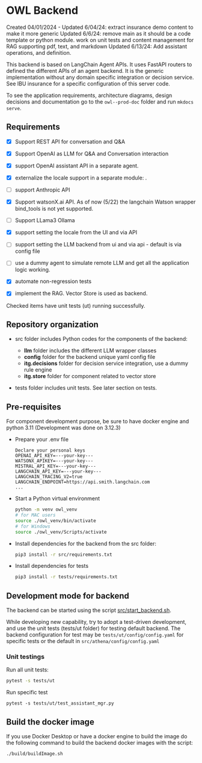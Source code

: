 #  OWL Backend

Created 04/01/2024 - 
Updated 6/04/24: extract insurance demo content to make it more generic
Updated 6/6/24: remove main as it should be a code template or python module. work on unit tests and content management for RAG supporting pdf, text, and markdown
Updated 6/13/24: Add assistant operations, and definition. 

This backend is based on LangChain Agent APIs. It uses FastAPI routers to defined the different APIs of an agent backend. 
It is the generic implementation without any domain specific integration or decision service. See IBU insurance for a specific configuration of this server code.

To see the application requirements, architecture diagrams, design decisions and documentation go to the `owl--prod-doc` folder and run `mkdocs serve`.


## Requirements


* [x] Support REST API for conversation and Q&A
* [x] Support OpenAI as LLM for Q&A and Conversation interaction 
* [x] support OpenAI assistant API in a separate agent.
* [x] externalize the locale support in a separate module: .
* [ ] support Anthropic API
* [x] Support watsonX.ai API. As of now (5/22) the langchain Watson wrapper bind_tools is not yet supported. 
* [ ] Support LLama3 Ollama
* [x] support setting the locale from the UI and via API
* [ ] support setting the LLM backend from ui and via api - default is via config file
* [ ] use a dummy agent to simulate remote LLM and get all the application logic working.
* [x] automate non-regression tests
* [x] implement the RAG. Vector Store is used as backend. 


Checked items have unit tests (ut) running successfully. 

## Repository organization

* src folder includes Python codes for the components of the backend:

    * **llm** folder includes the different LLM wrapper classes 
    * **config** folder for the backend unique yaml config file
    * **itg.decisions** folder for decision service integration, use a dummy rule engine
    * **itg.store** folder for component related to vector store

* tests folder includes unit tests. See later section on tests.

## Pre-requisites

For component development purpose, be sure to have docker engine and python 3.11 (Development was done on 3.12.3)

* Prepare your .env file

    ```
    Declare your personal keys
    OPENAI_API_KEY=---your-key---
    WATSONX_APIKEY=---your-key---
    MISTRAL_API_KEY=---your-key---
    LANGCHAIN_API_KEY=---your-key---
    LANGCHAIN_TRACING_V2=true
    LANGCHAIN_ENDPOINT=https://api.smith.langchain.com
    ...
    ```

* Start a Python virtual environment

    ```sh
    python -m venv owl_venv
    # for MAC users
    source ./owl_venv/bin/activate
    # for Windows
    source ./owl_venv/Scripts/activate
    ```

* Install dependencies for the backend from the src folder: 

    ```sh
    pip3 install -r src/requirements.txt
    ```

* Install dependencies for tests

    ```sh
    pip3 install -r tests/requirements.txt
    ```

## Development mode for backend

The backend can be started using the script [src/start_backend.sh](./src/start_backend.sh). 

While developing new capability, try to adopt a test-driven development, and use the unit tests (tests/ut folder) for testing default backend. 
The backend configuration for test may be  `tests/ut/config/config.yaml` for specific tests or the default in `src/athena/config/config.yaml`

### Unit testings

Run all unit tests:

```sh
pytest -s tests/ut
```

Run specific test

```
pytest -s tests/ut/test_assistant_mgr.py
```

## Build the docker image

If you use Docker Desktop or have a docker engine to build the image do the following command to build the backend docker images with the script:

```sh
./build/buildImage.sh
```
